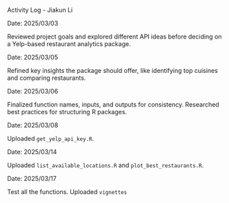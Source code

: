 Activity Log - Jiakun Li
  
Date: 2025/03/03

Reviewed project goals and explored different API ideas before deciding on a Yelp-based restaurant analytics package.

Date: 2025/03/05

Refined key insights the package should offer, like identifying top cuisines and comparing restaurants.

Date: 2025/03/06

Finalized function names, inputs, and outputs for consistency. Researched best practices for structuring R packages.

Date: 2025/03/08

Uploaded `get_yelp_api_key.R`.

Date: 2025/03/14

Uploaded `list_available_locations.R` and `plot_best_restaurants.R`.

Date: 2025/03/17

Test all the functions.
Uploaded `vignettes` 
